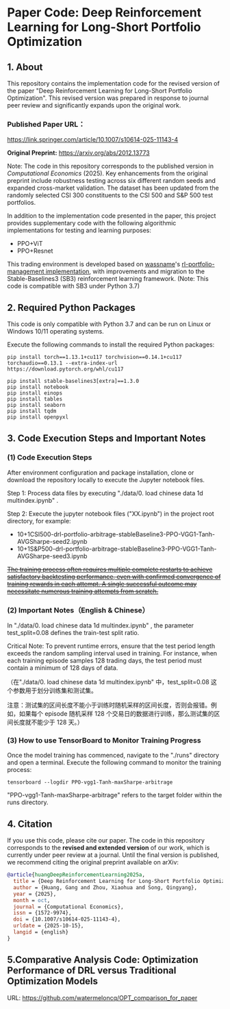 # Paper Code: **Deep Reinforcement Learning for Long-Short Portfolio Optimization**

## 1. About

This repository contains the implementation code for the revised version of the paper "Deep Reinforcement Learning for Long-Short Portfolio Optimization". This revised version was prepared in response to journal peer review and significantly expands upon the original work.

### Published Paper URL：

https://link.springer.com/article/10.1007/s10614-025-11143-4

**Original Preprint:** https://arxiv.org/abs/2012.13773

Note: The code in this repository corresponds to the published version in *Computational Economics* (2025). Key enhancements from the original preprint include robustness testing across six different random seeds and expanded cross-market validation. The dataset has been updated from the randomly selected CSI 300 constituents to the CSI 500 and S&P 500 test portfolios.




In addition to the implementation code presented in the paper, this project provides supplementary code with the following algorithmic implementations for testing and learning purposes:

- PPO+ViT
- PPO+Resnet



This trading environment is developed based on [wassname](https://github.com/wassname)'s [rl-portfolio-management implementation](https://github.com/wassname/rl-portfolio-management), with improvements and migration to the Stable-Baselines3 (SB3) reinforcement learning framework. (Note: This code is compatible with SB3 under Python 3.7)



## 2. Required Python Packages

This code is only compatible with Python 3.7 and can be run on Linux or Windows 10/11 operating systems.

Execute the following commands to install the required Python packages:

```
pip install torch==1.13.1+cu117 torchvision==0.14.1+cu117 torchaudio==0.13.1 --extra-index-url https://download.pytorch.org/whl/cu117

pip install stable-baselines3[extra]==1.3.0
pip install notebook
pip install einops
pip install tables
pip install seaborn
pip install tqdm
pip install openpyxl
```



## 3. Code Execution Steps and Important Notes

### (1) Code Execution Steps

After environment configuration and package installation, clone or download the repository locally to execute the Jupyter notebook files.

Step 1: Process data files by executing "./data/0. load chinese data 1d multindex.ipynb" .

Step 2: Execute the jupyter notebook files ("XX.ipynb") in the project root directory, for example:

- 10+1CSI500-drl-portfolio-arbitrage-stableBaseline3-PPO-VGG1-Tanh-AVGSharpe-seed2.ipynb 
- 10+1S&P500-drl-portfolio-arbitrage-stableBaseline3-PPO-VGG1-Tanh-AVGSharpe-seed3.ipynb

<u>~~The training process often requires multiple complete restarts to achieve satisfactory backtesting performance, even with confirmed convergence of training rewards in each attempt. A single successful outcome may necessitate numerous training attempts from scratch.~~</u>

### (2) Important Notes（English & Chinese）

In "./data/0. load chinese data 1d multindex.ipynb" , the parameter test_split=0.08 defines the train-test split ratio. 

Critical Note: To prevent runtime errors, ensure that the test period length exceeds the random sampling interval used in training. For instance, when each training episode samples 128 trading days, the test period must contain a minimum of 128 days of data.

（在"./data/0. load chinese data 1d multindex.ipynb"  中，test_split=0.08 这个参数用于划分训练集和测试集。

注意：测试集的区间长度不能小于训练时随机采样的区间长度，否则会报错。例如，如果每个 episode 随机采样 128 个交易日的数据进行训练，那么测试集的区间长度就不能少于 128 天。）

### (3) How to use TensorBoard to Monitor Training Progress

Once the model training has commenced, navigate to the "./runs" directory and open a terminal. Execute the following command to monitor the training process:

```
tensorboard --logdir PPO-vgg1-Tanh-maxSharpe-arbitrage
```

 "PPO-vgg1-Tanh-maxSharpe-arbitrage" refers to the target folder within the runs directory.

## 4. Citation

If you use this code, please cite our paper. The code in this repository corresponds to the **revised and extended version** of our work, which is currently under peer review at a journal. Until the final version is published, we recommend citing the original preprint available on arXiv:

```bibtex
@article{huangDeepReinforcementLearning2025a,
  title = {Deep Reinforcement Learning for Long-Short Portfolio Optimization},
  author = {Huang, Gang and Zhou, Xiaohua and Song, Qingyang},
  year = {2025},
  month = oct,
  journal = {Computational Economics},
  issn = {1572-9974},
  doi = {10.1007/s10614-025-11143-4},
  urldate = {2025-10-15},
  langid = {english}
}
```

## 5.Comparative Analysis Code: Optimization Performance of DRL versus Traditional Optimization Models

URL: https://github.com/watermeloncq/OPT_comparison_for_paper

